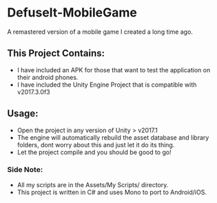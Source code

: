 # DefuseIt-MobileGame
A remastered version of a mobile game I created a long time ago.

## This Project Contains:
- I have included an APK for those that want to test the application on their android phones.
- I have included the Unity Engine Project that is compatible with v2017.3.0f3

## Usage:
- Open the project in any version of Unity > v2017.1
- The engine will automatically rebuild the asset database and library folders, dont worry about this and just let it do its thing.
- Let the project compile and you should be good to go!

### Side Note:
- All my scripts are in the Assets/My Scripts/ directory.
- This project is written in C# and uses Mono to port to Android/iOS.
